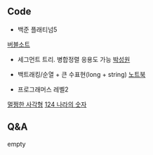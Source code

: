 ## Code

- 백준 플래티넘5

[버블소트](https://www.acmicpc.net/problem/1517)
  - 세그먼트 트리. 병합정렬 응용도 가능
[박성원](https://www.acmicpc.net/problem/1086)
  - 백트래킹/순열 + 큰 수표현(long + string)
[노트북](https://www.acmicpc.net/problem/1298)


- 프로그래머스 레벨2

[멀쩡한 사각형](https://programmers.co.kr/learn/courses/30/lessons/62048)
[124 나라의 숫자](https://programmers.co.kr/learn/courses/30/lessons/12899)


## Q&A

empty
